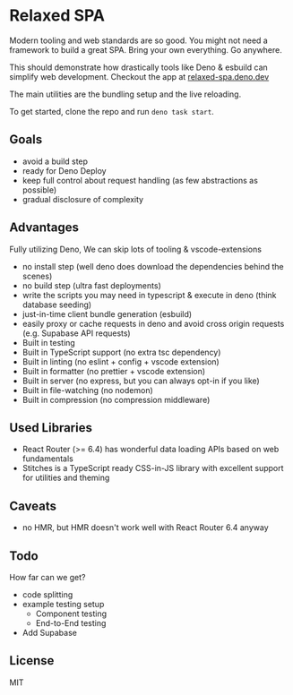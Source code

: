 # Relaxed SPA

Modern tooling and web standards are so good. You might not need a framework to
build a great SPA. Bring your own everything. Go anywhere.

This should demonstrate how drastically tools like Deno & esbuild can simplify
web development. Checkout the app at
[relaxed-spa.deno.dev](https://relaxed-spa.deno.dev)

The main utilities are the bundling setup and the live reloading.

To get started, clone the repo and run `deno task start`.

## Goals

- avoid a build step
- ready for Deno Deploy
- keep full control about request handling (as few abstractions as possible)
- gradual disclosure of complexity

## Advantages

Fully utilizing Deno, We can skip lots of tooling & vscode-extensions

- no install step (well deno does download the dependencies behind the scenes)
- no build step (ultra fast deployments)
- write the scripts you may need in typescript & execute in deno (think database
  seeding)
- just-in-time client bundle generation (esbuild)
- easily proxy or cache requests in deno and avoid cross origin requests (e.g.
  Supabase API requests)
- Built in testing
- Built in TypeScript support (no extra tsc dependency)
- Built in linting (no eslint + config + vscode extension)
- Built in formatter (no prettier + vscode extension)
- Built in server (no express, but you can always opt-in if you like)
- Built in file-watching (no nodemon)
- Built in compression (no compression middleware)

## Used Libraries

- React Router (>= 6.4) has wonderful data loading APIs based on web fundamentals
- Stitches is a TypeScript ready CSS-in-JS library with excellent support for utilities and theming

## Caveats

- no HMR, but HMR doesn't work well with React Router 6.4 anyway

## Todo

How far can we get?

- code splitting
- example testing setup
  - Component testing
  - End-to-End testing
- Add Supabase

## License

MIT

